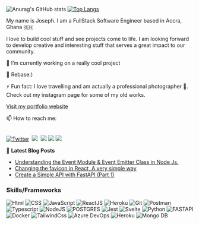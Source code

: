 ![Anurag's GitHub stats](https://github-readme-stats.vercel.app/api?username=niiwade&show_icons=true&theme=radical)
[![Top Langs](https://github-readme-stats.vercel.app/api/top-langs/?username=niiwade&layout=compact)](https://github.com/anuraghazra/github-readme-stats)


My name is Joseph. I am a FullStack Software Engineer based in Accra, Ghana :ghana:

 I love  to build cool stuff and see projects come to life. I am looking forward to develop creative and interesting stuff that serves a great impact to our community.

🔭 I’m currently working on a really cool project 

 🌱 Rebase:)
 
 ⚡ Fun fact: I love travelling and am actually a professional photographer :camera_flash:. Check out my instagram page for some of my old works.
 
 [Visit my portfolio website](https://josephresume.vercel.app/)
 
 
 📫 How to reach me:
 
 </br>
<span>
  <a href="https://twitter.com/niiwadey"><img src="https://img.shields.io/badge/Twitter-1DA1F2?style=for-the-badge&logo=twitter&logoColor=white" alt="Twitter" /></a>&nbsp;
<a href="https://wadeydev.hashnode.dev/"><img src="https://img.shields.io/badge/Hashnode-2962FF?style=for-the-badge&logo=hashnode&logoColor=white alt="HashNode" /></a>&nbsp;
    <a href="mailto:niilantewade77@gmail.com" target="blank"><img src="https://img.shields.io/badge/Gmail-D14836?style=for-the-badge&logo=gmail&logoColor=white"></a>
    <a href="https://www.linkedin.com/in/niilante/" target="blank"><img src="https://img.shields.io/badge/LinkedIn-0077B5?style=for-the-badge&logo=linkedin&logoColor=white"/></a>
    <a href="https://github.com/niiwade" target="blank"><img src="https://img.shields.io/badge/GitHub-100000?style=for-the-badge&logo=github&logoColor=violet"/>
    </a>
    
</span>

<!--
 
 <h2 align="center">My favorite projects 💻</h2>
<br />

<p align="center">
  <img width="400" src="https://github.com/YuriDevAT/sos-animals/blob/main/public/thumbnail-sos.png" />
  <img width="400" src="https://github.com/YuriDevAT/smart-shopping-list/blob/main/public/Thumbnail.png" />
 <a href="https://github.com/YuriDevAT/sos-animals">
  <img align="" src="https://github-readme-stats.vercel.app/api/pin/?username=YuriDevAT&repo=sos-animals&theme=tokyonight" />
</a>
  <a href="https://github.com/YuriDevAT/smart-shopping-list">
  <img align="" src="https://github-readme-stats.vercel.app/api/pin/?username=YuriDevAT&repo=smart-shopping-list&theme=tokyonight" />
</a>
  <img width="400" src="https://github.com/YuriDevAT/nikki-my-diary/blob/main/public/thumbnail-nikki.png" />
  <img width="400" src="https://github.com/YuriDevAT/instagram-clone/blob/main/thumbnail-instagram.png" />
  <a href="https://github.com/YuriDevAT/nikki-my-diary">
  <img align="" src="https://github-readme-stats.vercel.app/api/pin/?username=YuriDevAT&repo=nikki-my-diary&theme=tokyonight" />
</a>
<a href="https://github.com/YuriDevAT/instagram-clone">
  <img align="" src="https://github-readme-stats.vercel.app/api/pin/?username=YuriDevAT&repo=instagram-clone&theme=tokyonight" />
</a>
</p>

<br />
 -->
 
 📕 **Latest Blog Posts**

<!-- BLOG-POST-LIST:START -->
- [Understanding the Event Module & Event Emitter Class in Node Js.](https://wadeydev.hashnode.dev/understanding-the-event-module-and-event-emitter-class-in-node-js)
- [Changing the favicon in React, A very simple way](https://wadeydev.hashnode.dev/changing-the-favicon-in-react-a-very-simple-way)
- [Create a Simple API with FastAPI (Part 1)](https://wadeydev.hashnode.dev/create-a-simple-api-with-fastapi-part-1)
<!-- BLOG-POST-LIST:END -->
 
  
  ### Skills/Frameworks
![Html](https://img.shields.io/badge/HTML5-E34F26?style=for-the-badge&logo=html5&logoColor=white)
![CSS](https://img.shields.io/badge/CSS-239120?&style=for-the-badge&logo=css3&logoColor=white)
![JavaScript](https://img.shields.io/badge/JavaScript-323330?style=for-the-badge&logo=javascript&logoColor=F7DF1E)
![ReactJS](https://img.shields.io/badge/React-20232A?style=for-the-badge&logo=react&logoColor=61DAFB)
![Heroku](https://img.shields.io/badge/Heroku-430098?style=for-the-badge&logo=heroku&logoColor=white)
![Git](https://img.shields.io/badge/Git-F05032?style=for-the-badge&logo=git&logoColor=white)
![Postman](https://img.shields.io/badge/Postman-FF6C37?style=for-the-badge&logo=Postman&logoColor=white)
![Typescript](https://img.shields.io/badge/TypeScript-007ACC?style=for-the-badge&logo=typescript&logoColor=white)
![NodeJS](https://img.shields.io/badge/Node.js-339933?style=for-the-badge&logo=nodedotjs&logoColor=whitehttps://img.shields.io/badge/Node.js-339933?style=for-the-badge&logo=nodedotjs&logoColor=white)
![POSTGRES](https://img.shields.io/badge/PostgreSQL-316192?style=for-the-badge&logo=postgresql&logoColor=white)
![Jest](https://img.shields.io/badge/Jest-C21325?style=for-the-badge&logo=jest&logoColor=white)
![Svelte](https://img.shields.io/badge/Svelte-4A4A55?style=for-the-badge&logo=svelte&logoColor=FF3E00)
![Python](https://img.shields.io/badge/Python-FFD43B?style=for-the-badge&logo=python&logoColor=darkgreen)
![FASTAPI](https://img.shields.io/badge/fastapi-109989?style=for-the-badge&logo=FASTAPI&logoColor=white)
![Docker](https://img.shields.io/badge/Docker-2CA5E0?style=for-the-badge&logo=docker&logoColor=white)
![TailwindCss](https://img.shields.io/badge/Tailwind_CSS-38B2AC?style=for-the-badge&logo=tailwind-css&logoColor=white)
![Azure DevOps](	https://img.shields.io/badge/Azure_DevOps-0078D7?style=for-the-badge&logo=azure-devops&logoColor=white)
![Heroku](https://img.shields.io/badge/Heroku-430098?style=for-the-badge&logo=heroku&logoColor=white)
![Mongo DB](https://img.shields.io/badge/MongoDB-white?style=for-the-badge&logo=mongodb&logoColor=4EA94B)


<!--
**niiwade/niiwade** is a ✨ _special_ ✨ repository because its `README.md` (this file) appears on your GitHub profile.

Hi there 
Here are some ideas to get you started:

- 
- 🌱 I’m currently learning ...
- 👯 I’m looking to collaborate on ...
- 🤔 I’m looking for help with ...
- 💬 Ask me about ...
- 📫 How to reach me: ...
- 😄 Pronouns: ...
- ⚡ Fun fact: ...
- 

